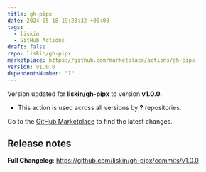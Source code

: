 ```yaml
---
title: gh-pipx
date: 2024-05-18 19:28:32 +00:00
tags:
  - liskin
  - GitHub Actions
draft: false
repo: liskin/gh-pipx
marketplace: https://github.com/marketplace/actions/gh-pipx
version: v1.0.0
dependentsNumber: "?"
---
```



Version updated for **liskin/gh-pipx** to version **v1.0.0**.
- This action is used across all versions by **?** repositories.

Go to the [GitHub Marketplace](https://github.com/marketplace/actions/gh-pipx) to find the latest changes.

## Release notes

**Full Changelog**: https://github.com/liskin/gh-pipx/commits/v1.0.0

